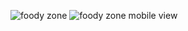 ![foody zone](https://github.com/user-attachments/assets/d150aac1-1a4d-4884-9490-e13400924280)
![foody zone mobile view](https://github.com/user-attachments/assets/cad5b6b5-d77c-40c9-884a-e45dbf0d68a0)
